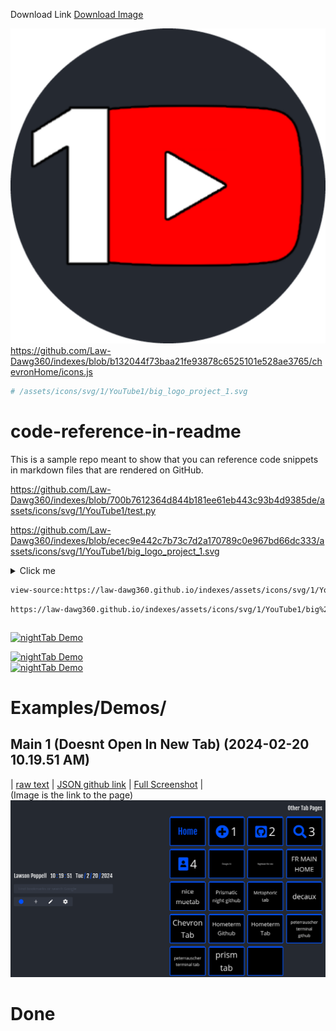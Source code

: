<p>Download Link <a href="https://law-dawg360.github.io/indexes/assets/icons/svg/1/YouTube1/big%20logo%20project%201%20(1).svg">Download Image</a>


[![](/assets/icons/svg/1/YouTube1/big_logo_project_1.svg)](view-source:https://law-dawg360.github.io/indexes/assets/icons/svg/1/YouTube1/big%20logo%20project%201%20(1).svg)    
https://github.com/Law-Dawg360/indexes/blob/b132044f73baa21fe93878c6525101e528ae3765/chevronHome/icons.js

```rb
# /assets/icons/svg/1/YouTube1/big_logo_project_1.svg
```

# code-reference-in-readme

This is a sample repo meant to show that you can reference code snippets in markdown files that are rendered on GitHub.

https://github.com/Law-Dawg360/indexes/blob/700b7612364d844b181ee61eb443c93b4d9385de/assets/icons/svg/1/YouTube1/test.py

https://github.com/Law-Dawg360/indexes/blob/ecec9e442c7b73c7d2a170789c0e967bd66dc333/assets/icons/svg/1/YouTube1/big_logo_project_1.svg


<details>
  <summary>Click me</summary>
  ### Heading
  1. 

  ### Some Javascript
  ```js
https://github.com/Law-Dawg360/indexes/blob/ecec9e442c7b73c7d2a170789c0e967bd66dc333/assets/icons/svg/1/YouTube1/big_logo_project_1.svg
  ```
</details>

```html
view-source:https://law-dawg360.github.io/indexes/assets/icons/svg/1/YouTube1/big%20logo%20project%201%20(1).svg
```

```html
https://law-dawg360.github.io/indexes/assets/icons/svg/1/YouTube1/big%20logo%20project%201%20(1).svg
```

```js

```
[![nightTab Demo](https://law-dawg360.github.io/indexes/assets/icons/svg/1/YouTube1/big%20logo%20project%201%20(1).svg)](view-source:https://law-dawg360.github.io/indexes/assets/icons/svg/1/YouTube1/big%20logo%20project%201%20(1).svg)

[![nightTab Demo](asset/screenshot/screenshot-001.png)](https://zombiefox.github.io/nightTab/)    
[![nightTab Demo](https://law-dawg360.github.io/indexes/assets/icons/svg/1/YouTube1/big%20logo%20project%201%20(1).svg)](https://zombiefox.github.io/nightTab/)

# Examples/Demos/
## Main 1 (Doesnt Open In New Tab) (2024-02-20 10.19.51 AM)    
| [raw text](https://raw.githubusercontent.com/Law-Dawg360/indexes/homepages/assets/jsons/oldmain1.json) | [JSON github link](https://github.com/Law-Dawg360/indexes/blob/homepages/assets/jsons/oldmain1.json) | [Full Screenshot](https://github.com/Law-Dawg360/indexes/blob/homepages/assets/screenshots/Screenshot_2024-02-20_001.png) |    
(Image is the link to the page)    
[![page](assets/screenshots/Screenshot_2024-02-20_001.png)](https://law-dawg360.github.io/indexes/Main.html)
# Done
